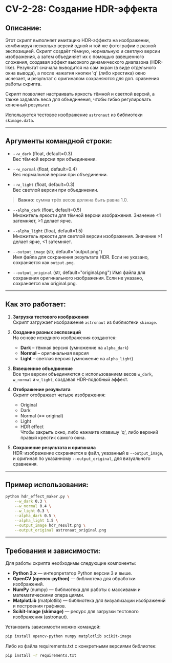 # CV-2-28: Создание HDR-эффекта

## Описание:

Этот скрипт выполняет имитацию HDR-эффекта на изображении, комбинируя несколько версий одной и той же фотографии с разной экспозицией. Скрипт создаёт тёмную, нормальную и светлую версии изображения, а затем объединяет их с помощью взвешенного сложения, создавая эффект высокого динамического диапазона (HDR-like). Результат сначала выводится на сам экран (в виде отдельного окна вывода), а после нажатия кнопки 'q' (либо крестика) окно исчезает, и результат с оригиналом сохраняются для доп. сравнения работы скрипта.  

Скрипт позволяет настраивать яркость тёмной и светлой версий, а также задавать веса для объединения, чтобы гибко регулировать конечный результат.  

Используется тестовое изображение `astronaut` из библиотеки `skimage.data`.

---

## Аргументы командной строки:

- `--w_dark` (float, default=0.3)  
  Вес тёмной версии при объединении.  

- `--w_normal` (float, default=0.4)  
  Вес нормальной версии при объединении.  

- `--w_light` (float, default=0.3)  
  Вес светлой версии при объединении.  

> **Важно:** сумма трёх весов должна быть равна 1.0.

- `--alpha_dark` (float, default=0.5)  
  Множитель яркости для тёмной версии изображения. Значение <1 затемняет, >1 делает ярче.  

- `--alpha_light` (float, default=1.5)  
  Множитель яркости для светлой версии изображения. Значение >1 делает ярче, <1 затемняет.  

- `--output_image` (str, default="output.png")  
  Имя файла для сохранения результата HDR. Если не указано, сохраняется как `output.png`.  

- `--output_original` (str, default="original.png")
  Имя файла для сохранения оригинального изображения. Если не указано, сохраняется как original.png.

---

## Как это работает:

1. **Загрузка тестового изображения**  
   Скрипт загружает изображение `astronaut` из библиотеки `skimage`.  

2. **Создание разных экспозиций**  
   На основе исходного изображения создаются:
   - **Dark** – тёмная версия (умножение на `alpha_dark`)  
   - **Normal** – оригинальная версия  
   - **Light** – светлая версия (умножение на `alpha_light`)  

3. **Взвешенное объединение**  
   Все три версии объединяются с использованием весов `w_dark`, `w_normal` и `w_light`, создавая HDR-подобный эффект.  

4. **Отображение результата**  
   Скрипт отображает четыре изображения:
   - Original
   - Dark  
   - Normal (== original)  
   - Light  
   - HDR effect  
   Чтобы закрыть окно, либо нажмите клавишу 'q', либо верхний правый крестик самого окна.

5. **Сохранение результата и оригинала**  
   HDR-изображение сохраняется в файл, указанный в `--output_image`, и оригинал по указанному `--output_original`, для визуального сравнения.

---

## Пример использования:

```bash
python hdr_effect_maker.py \
    --w_dark 0.3 \
    --w_normal 0.4 \
    --w_light 0.3 \
    --alpha_dark 0.5 \
    --alpha_light 1.5 \
    --output_image hdr_result.png \
    --output_original astronaut_original.png
```

---

## Требования и зависимости:

Для работы скрипта необходимы следующие компоненты:

- **Python 3.x** — интерпретатор Python версии 3 и выше.  
- **OpenCV (opencv-python)** — библиотека для обработки изображений. 
- **NumPy** (numpy) — библиотека для работы с массивами и математическими опера
циями.  
- **MatplotLib** (matplotlib) — библиотека для визуализации изображений и построения графиков.
- **Scikit-Image (skimage)** — ресурс для загрузки тестового изображения (astronaut).

Установить зависимости можно командой:

```bash
pip install opencv-python numpy matplotlib scikit-image
```

Либо из файла requirements.txt с конкретными версиями библиотек:

```bash
pip install -r requirements.txt
```
